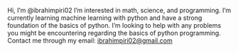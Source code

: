 Hi, I’m @ibrahimpiri02
I’m interested in math, science, and programming.
I’m currently learning machine learning with python and have a strong foundation of the basics of python.
I’m looking to help with any problems you might be encountering regarding the basics of python programming.
Contact me through my email: ibrahimpiri02@gmail.com

